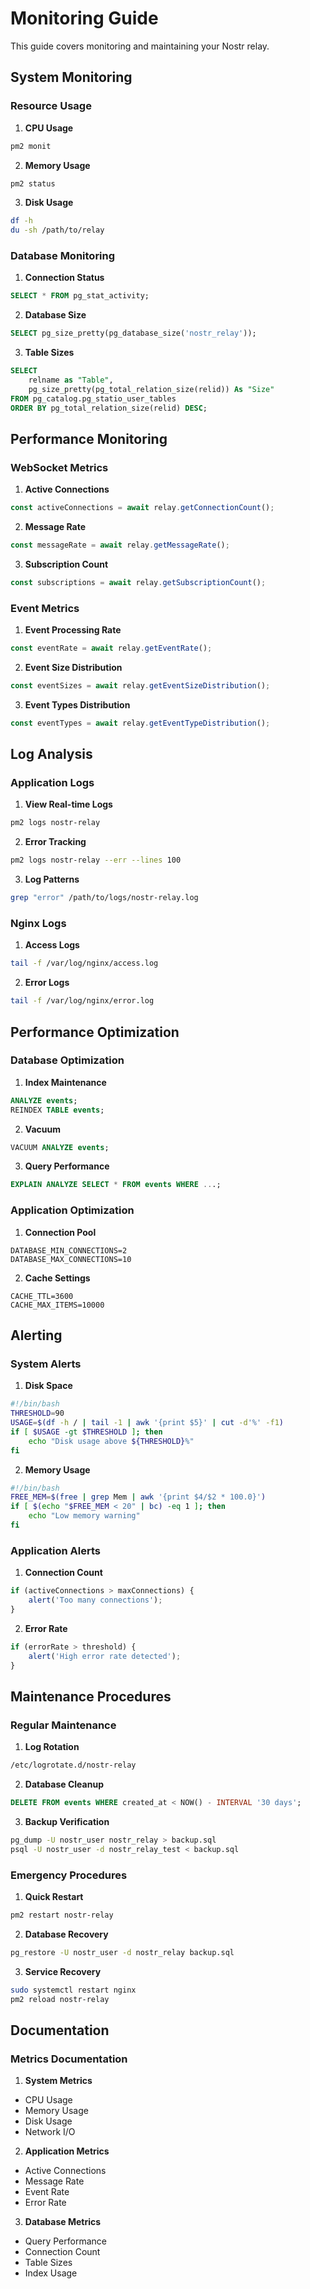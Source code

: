 # Monitoring Guide

This guide covers monitoring and maintaining your Nostr relay.

## System Monitoring

### Resource Usage

1. **CPU Usage**
```bash
pm2 monit
```

2. **Memory Usage**
```bash
pm2 status
```

3. **Disk Usage**
```bash
df -h
du -sh /path/to/relay
```

### Database Monitoring

1. **Connection Status**
```sql
SELECT * FROM pg_stat_activity;
```

2. **Database Size**
```sql
SELECT pg_size_pretty(pg_database_size('nostr_relay'));
```

3. **Table Sizes**
```sql
SELECT 
    relname as "Table",
    pg_size_pretty(pg_total_relation_size(relid)) As "Size"
FROM pg_catalog.pg_statio_user_tables
ORDER BY pg_total_relation_size(relid) DESC;
```

## Performance Monitoring

### WebSocket Metrics

1. **Active Connections**
```javascript
const activeConnections = await relay.getConnectionCount();
```

2. **Message Rate**
```javascript
const messageRate = await relay.getMessageRate();
```

3. **Subscription Count**
```javascript
const subscriptions = await relay.getSubscriptionCount();
```

### Event Metrics

1. **Event Processing Rate**
```javascript
const eventRate = await relay.getEventRate();
```

2. **Event Size Distribution**
```javascript
const eventSizes = await relay.getEventSizeDistribution();
```

3. **Event Types Distribution**
```javascript
const eventTypes = await relay.getEventTypeDistribution();
```

## Log Analysis

### Application Logs

1. **View Real-time Logs**
```bash
pm2 logs nostr-relay
```

2. **Error Tracking**
```bash
pm2 logs nostr-relay --err --lines 100
```

3. **Log Patterns**
```bash
grep "error" /path/to/logs/nostr-relay.log
```

### Nginx Logs

1. **Access Logs**
```bash
tail -f /var/log/nginx/access.log
```

2. **Error Logs**
```bash
tail -f /var/log/nginx/error.log
```

## Performance Optimization

### Database Optimization

1. **Index Maintenance**
```sql
ANALYZE events;
REINDEX TABLE events;
```

2. **Vacuum**
```sql
VACUUM ANALYZE events;
```

3. **Query Performance**
```sql
EXPLAIN ANALYZE SELECT * FROM events WHERE ...;
```

### Application Optimization

1. **Connection Pool**
```env
DATABASE_MIN_CONNECTIONS=2
DATABASE_MAX_CONNECTIONS=10
```

2. **Cache Settings**
```env
CACHE_TTL=3600
CACHE_MAX_ITEMS=10000
```

## Alerting

### System Alerts

1. **Disk Space**
```bash
#!/bin/bash
THRESHOLD=90
USAGE=$(df -h / | tail -1 | awk '{print $5}' | cut -d'%' -f1)
if [ $USAGE -gt $THRESHOLD ]; then
    echo "Disk usage above ${THRESHOLD}%"
fi
```

2. **Memory Usage**
```bash
#!/bin/bash
FREE_MEM=$(free | grep Mem | awk '{print $4/$2 * 100.0}')
if [ $(echo "$FREE_MEM < 20" | bc) -eq 1 ]; then
    echo "Low memory warning"
fi
```

### Application Alerts

1. **Connection Count**
```javascript
if (activeConnections > maxConnections) {
    alert('Too many connections');
}
```

2. **Error Rate**
```javascript
if (errorRate > threshold) {
    alert('High error rate detected');
}
```

## Maintenance Procedures

### Regular Maintenance

1. **Log Rotation**
```bash
/etc/logrotate.d/nostr-relay
```

2. **Database Cleanup**
```sql
DELETE FROM events WHERE created_at < NOW() - INTERVAL '30 days';
```

3. **Backup Verification**
```bash
pg_dump -U nostr_user nostr_relay > backup.sql
psql -U nostr_user -d nostr_relay_test < backup.sql
```

### Emergency Procedures

1. **Quick Restart**
```bash
pm2 restart nostr-relay
```

2. **Database Recovery**
```bash
pg_restore -U nostr_user -d nostr_relay backup.sql
```

3. **Service Recovery**
```bash
sudo systemctl restart nginx
pm2 reload nostr-relay
```

## Documentation

### Metrics Documentation

1. **System Metrics**
- CPU Usage
- Memory Usage
- Disk Usage
- Network I/O

2. **Application Metrics**
- Active Connections
- Message Rate
- Event Rate
- Error Rate

3. **Database Metrics**
- Query Performance
- Connection Count
- Table Sizes
- Index Usage

